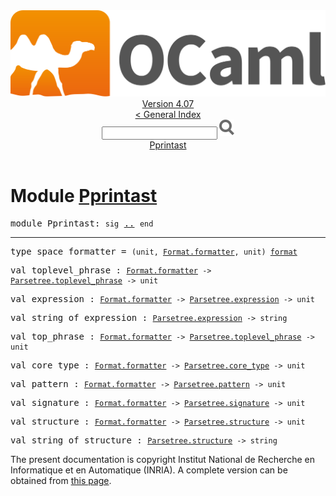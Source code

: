 <!-- ((! set title API !)) ((! set documentation !)) ((! set api !)) ((! set nobreadcrumb !)) -->
<div class="api"><header><nav class="toc brand"><a class="brand" href="https://ocaml.org/"><img src="colour-logo-gray.svg" class="svg" alt="OCaml"></a></nav><nav class="toc"><div class="toc_version"><a href="/docs" id="version-select">Version 4.07</a></div><a href="index.html">&lt; General Index</a><div class="api_search"><input type="text" name="apisearch" id="api_search" oninput="mySearch(false);" onkeypress="this.oninput();" onclick="this.oninput();" onpaste="this.oninput();">
<img src="search_icon.svg" alt="Search" class="svg" onclick="mySearch(false)"></div>
<div id="search_results"></div><div class="toc_title"><a href="#top">Pprintast</a></div><ul></ul></nav></header>

<h1>Module <a href="type_Pprintast.html">Pprintast</a></h1>

<pre><span id="MODULEPprintast"><span class="keyword">module</span> Pprintast</span>: <code class="code"><span class="keyword">sig</span></code> <a href="Pprintast.html">..</a> <code class="code"><span class="keyword">end</span></code></pre><hr width="100%">

<pre><span id="TYPEspace_formatter"><span class="keyword">type</span> <code class="type"></code>space_formatter</span> = <code class="type">(unit, <a href="Format.html#TYPEformatter">Format.formatter</a>, unit) <a href="Pervasives.html#TYPEformat">format</a></code> </pre>


<pre><span id="VALtoplevel_phrase"><span class="keyword">val</span> toplevel_phrase</span> : <code class="type"><a href="Format.html#TYPEformatter">Format.formatter</a> -&gt; <a href="Parsetree.html#TYPEtoplevel_phrase">Parsetree.toplevel_phrase</a> -&gt; unit</code></pre>
<pre><span id="VALexpression"><span class="keyword">val</span> expression</span> : <code class="type"><a href="Format.html#TYPEformatter">Format.formatter</a> -&gt; <a href="Parsetree.html#TYPEexpression">Parsetree.expression</a> -&gt; unit</code></pre>
<pre><span id="VALstring_of_expression"><span class="keyword">val</span> string_of_expression</span> : <code class="type"><a href="Parsetree.html#TYPEexpression">Parsetree.expression</a> -&gt; string</code></pre>
<pre><span id="VALtop_phrase"><span class="keyword">val</span> top_phrase</span> : <code class="type"><a href="Format.html#TYPEformatter">Format.formatter</a> -&gt; <a href="Parsetree.html#TYPEtoplevel_phrase">Parsetree.toplevel_phrase</a> -&gt; unit</code></pre>
<pre><span id="VALcore_type"><span class="keyword">val</span> core_type</span> : <code class="type"><a href="Format.html#TYPEformatter">Format.formatter</a> -&gt; <a href="Parsetree.html#TYPEcore_type">Parsetree.core_type</a> -&gt; unit</code></pre>
<pre><span id="VALpattern"><span class="keyword">val</span> pattern</span> : <code class="type"><a href="Format.html#TYPEformatter">Format.formatter</a> -&gt; <a href="Parsetree.html#TYPEpattern">Parsetree.pattern</a> -&gt; unit</code></pre>
<pre><span id="VALsignature"><span class="keyword">val</span> signature</span> : <code class="type"><a href="Format.html#TYPEformatter">Format.formatter</a> -&gt; <a href="Parsetree.html#TYPEsignature">Parsetree.signature</a> -&gt; unit</code></pre>
<pre><span id="VALstructure"><span class="keyword">val</span> structure</span> : <code class="type"><a href="Format.html#TYPEformatter">Format.formatter</a> -&gt; <a href="Parsetree.html#TYPEstructure">Parsetree.structure</a> -&gt; unit</code></pre>
<pre><span id="VALstring_of_structure"><span class="keyword">val</span> string_of_structure</span> : <code class="type"><a href="Parsetree.html#TYPEstructure">Parsetree.structure</a> -&gt; string</code></pre>
<div class="copyright">The present documentation is copyright Institut National de Recherche en Informatique et en Automatique (INRIA). A complete version can be obtained from <a href="http://caml.inria.fr/pub/docs/manual-ocaml/">this page</a>.</div></div>